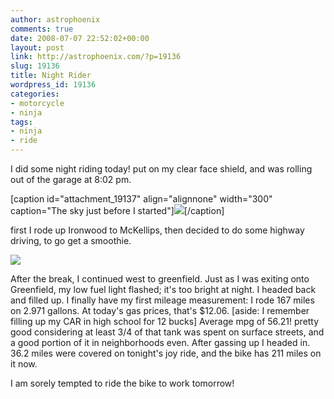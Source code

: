 ```yaml
---
author: astrophoenix
comments: true
date: 2008-07-07 22:52:02+00:00
layout: post
link: http://astrophoenix.com/?p=19136
slug: 19136
title: Night Rider
wordpress_id: 19136
categories:
- motorcycle
- ninja
tags:
- ninja
- ride
---
```


I did some night riding today! put on my clear face shield, and was rolling out of the garage at 8:02 pm. 

[caption id="attachment_19137" align="alignnone" width="300" caption="The sky just before I started"][![](/wp-uploads/astrophoenix/2010/12/img_1377_compressed-300x225.jpg)](/wp-uploads/astrophoenix/2010/12/img_1377_compressed.jpg)[/caption]

first I rode up Ironwood to McKellips, then decided to do some highway driving, to go get a smoothie.

[![](/wp-uploads/astrophoenix/2010/12/img_1379_compressed-300x225.jpg)](/wp-uploads/astrophoenix/2010/12/img_1379_compressed.jpg)

After the break, I continued west to greenfield. Just as I was exiting onto Greenfield, my low fuel light flashed; it's too bright at night. I headed back and filled up. I finally have my first mileage measurement: I rode 167 miles on 2.971 gallons. At today's gas prices, that's $12.06. [aside: I remember filling up my CAR in high school for 12 bucks] Average mpg of 56.21! pretty good considering at least 3/4 of that tank was spent on surface streets, and a good portion of it in neighborhoods even. After gassing up I headed in. 36.2 miles were covered on tonight's joy ride, and the bike has 211 miles on it now.

I am sorely tempted to ride the bike to work tomorrow!
